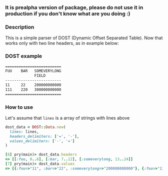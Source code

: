 ### It is prealpha version of package, please do not use it in production if you don't know what are you doing :)

### Description

This is a simple parser of DOST (Dynamic Offset Separated Table).
Now that works only with two line headers, as in example below:

### DOST example

```txt
=========================
FUU    BAR   SOMEVERYLONG
             FIELD
-------------------------
11     22    200000000000
111    220   300000000000
=========================
```

### How to use
Let's assume that `lines` is a array of strings with lines above
```ruby
dost_data = DOST::Data.new(
  lines: lines,
  headers_delimiters: ['=', '-'],
  values_delimiters: ['-', '=']
)

[6] pry(main)> dost_data.headers
=> [[:fuu, 0..6], [:bar, 7..12], [:someverylong, 13..24]]
[7] pry(main)> dost_data.values
=> [{:fuu=>"11", :bar=>"22", :someverylong=>"200000000000"}, {:fuu=>"111", :bar=>"220", :someverylong=>"300000000000"}]
```
